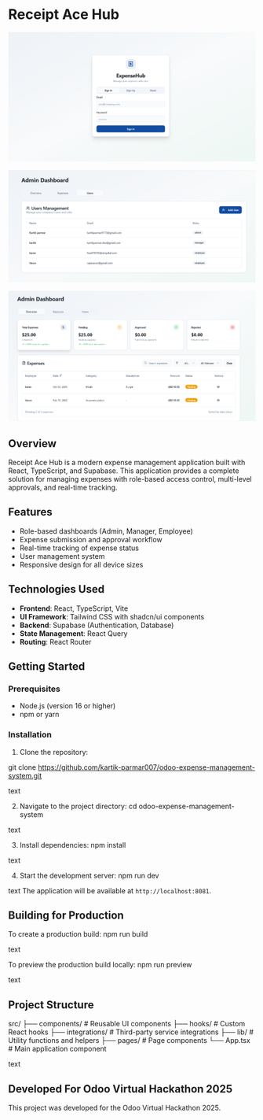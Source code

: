 # Receipt Ace Hub

![Login Screen](./public/Login.png)

![Users Management](./public/Users%20Management.png)

![Admin Overview](./public/Admin%20Overview%20Dashboard.png)

## Overview

Receipt Ace Hub is a modern expense management application built with React, TypeScript, and Supabase. This application provides a complete solution for managing expenses with role-based access control, multi-level approvals, and real-time tracking.

## Features

- Role-based dashboards (Admin, Manager, Employee)
- Expense submission and approval workflow
- Real-time tracking of expense status
- User management system
- Responsive design for all device sizes

## Technologies Used

- **Frontend**: React, TypeScript, Vite
- **UI Framework**: Tailwind CSS with shadcn/ui components
- **Backend**: Supabase (Authentication, Database)
- **State Management**: React Query
- **Routing**: React Router

## Getting Started

### Prerequisites

- Node.js (version 16 or higher)
- npm or yarn

### Installation

1. Clone the repository:

git clone https://github.com/kartik-parmar007/odoo-expense-management-system.git

text

2. Navigate to the project directory:
cd odoo-expense-management-system

text

3. Install dependencies:
npm install

text

4. Start the development server:
npm run dev

text
The application will be available at `http://localhost:8081`.

## Building for Production

To create a production build:
npm run build

text

To preview the production build locally:
npm run preview

text

## Project Structure

src/
├── components/ # Reusable UI components
├── hooks/ # Custom React hooks
├── integrations/ # Third-party service integrations
├── lib/ # Utility functions and helpers
├── pages/ # Page components
└── App.tsx # Main application component

text

## Developed For Odoo Virtual Hackathon 2025
This project was developed for the Odoo Virtual Hackathon 2025.